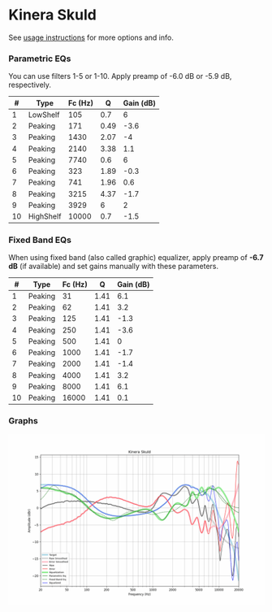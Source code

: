 # Kinera Skuld
See [usage instructions](https://github.com/jaakkopasanen/AutoEq#usage) for more options and info.

### Parametric EQs
You can use filters 1-5 or 1-10. Apply preamp of -6.0 dB or -5.9 dB, respectively.

|   # | Type      |   Fc (Hz) |    Q |   Gain (dB) |
|-----|-----------|-----------|------|-------------|
|   1 | LowShelf  |       105 | 0.7  |         6   |
|   2 | Peaking   |       171 | 0.49 |        -3.6 |
|   3 | Peaking   |      1430 | 2.07 |        -4   |
|   4 | Peaking   |      2140 | 3.38 |         1.1 |
|   5 | Peaking   |      7740 | 0.6  |         6   |
|   6 | Peaking   |       323 | 1.89 |        -0.3 |
|   7 | Peaking   |       741 | 1.96 |         0.6 |
|   8 | Peaking   |      3215 | 4.37 |        -1.7 |
|   9 | Peaking   |      3929 | 6    |         2   |
|  10 | HighShelf |     10000 | 0.7  |        -1.5 |

### Fixed Band EQs
When using fixed band (also called graphic) equalizer, apply preamp of **-6.7 dB** (if available) and set gains manually with these parameters.

|   # | Type    |   Fc (Hz) |    Q |   Gain (dB) |
|-----|---------|-----------|------|-------------|
|   1 | Peaking |        31 | 1.41 |         6.1 |
|   2 | Peaking |        62 | 1.41 |         3.2 |
|   3 | Peaking |       125 | 1.41 |        -1.3 |
|   4 | Peaking |       250 | 1.41 |        -3.6 |
|   5 | Peaking |       500 | 1.41 |         0   |
|   6 | Peaking |      1000 | 1.41 |        -1.7 |
|   7 | Peaking |      2000 | 1.41 |        -1.4 |
|   8 | Peaking |      4000 | 1.41 |         3.2 |
|   9 | Peaking |      8000 | 1.41 |         6.1 |
|  10 | Peaking |     16000 | 1.41 |         0.1 |

### Graphs
![](./Kinera%20Skuld.png)
